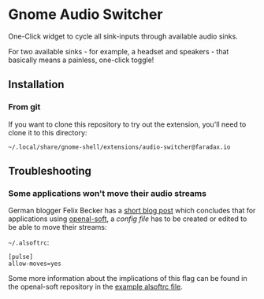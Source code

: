 # Gnome Audio Switcher
One-Click widget to cycle all sink-inputs through available audio sinks.

For two available sinks - for example, a headset and speakers - that basically means a painless, one-click toggle!

## Installation
### From git
If you want to clone this repository to try out the extension, you'll need to clone it to this directory:

`~/.local/share/gnome-shell/extensions/audio-switcher@faradax.io`

## Troubleshooting
### Some applications won't move their audio streams
German blogger Felix Becker has a [short blog post](https://metacoder.de/entry/Steam---X-Plane-auf-Linux--Pavucontrol-erlaubt-Umschalten-des-Output-devices-nicht-13) which concludes that for applications using [openal-soft](https://github.com/kcat/openal-soft), a *config file* has to be created or edited to be able to move their streams:

`~/.alsoftrc`:
```
[pulse]
allow-moves=yes
```
Some more information about the implications of this flag can be found in the openal-soft repository in the [example alsoftrc file](https://github.com/kcat/openal-soft/blob/7d821551ac32c6775d1f02a4631bd050aabcc254/alsoftrc.sample#L334).